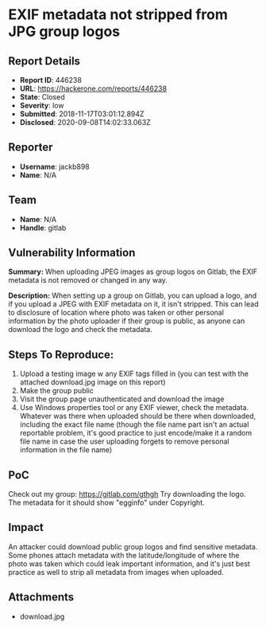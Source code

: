 # EXIF metadata not stripped from JPG group logos

## Report Details
- **Report ID**: 446238
- **URL**: https://hackerone.com/reports/446238
- **State**: Closed
- **Severity**: low
- **Submitted**: 2018-11-17T03:01:12.894Z
- **Disclosed**: 2020-09-08T14:02:33.063Z

## Reporter
- **Username**: jackb898
- **Name**: N/A

## Team
- **Name**: N/A
- **Handle**: gitlab

## Vulnerability Information
**Summary:** When uploading JPEG images as group logos on Gitlab, the EXIF metadata is not removed or changed in any way.

**Description:** When setting up a group on Gitlab, you can upload a logo, and if you upload a JPEG with EXIF metadata on it, it isn't stripped. This can lead to disclosure of location where photo was taken or other personal information by the photo uploader if their group is public, as anyone can download the logo and check the metadata.

## Steps To Reproduce:

1. Upload a testing image w any EXIF tags filled in (you can test with the attached download.jpg image on this report)
2. Make the group public
3. Visit the group page unauthenticated and download the image
4. Use Windows properties tool or any EXIF viewer, check the metadata. Whatever was there when uploaded should be there when downloaded, including the exact file name (though the file name part isn't an actual reportable problem, it's good practice to just encode/make it a random file name in case the user uploading forgets to remove personal information in the file name)

## PoC
Check out my group: https://gitlab.com/gthgh
Try downloading the logo. The metadata for it should show "egginfo" under Copyright.

## Impact

An attacker could download public group logos and find sensitive metadata. Some phones attach metadata with the latitude/longitude of where the photo was taken which could leak important information, and it's just best practice as well to strip all metadata from images when uploaded.

## Attachments
- download.jpg
